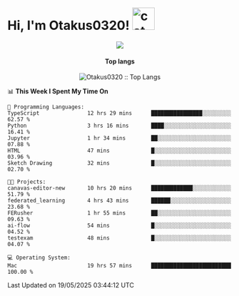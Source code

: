 <h1> Hi, I'm Otakus0320! <img src="https://media.giphy.com/media/mGcNjsfWAjY5AEZNw6/giphy.gif" width="50" alt="cat"></h1>

<p align="center"><a href="https://wakatime.com/@044d69d0-1253-4f60-96b6-5d19a0f9dde5"><img src="https://wakatime.com/badge/user/044d69d0-1253-4f60-96b6-5d19a0f9dde5.svg" /></a></p>

<h4 align="center">Top langs</h4>

<p align="center"><img src="https://github-readme-stats.vercel.app/api/top-langs/?username=Otakus0320&langs_count=10&theme=tokyonight&layout=compact&timestamp={{random_number}}" alt="Otakus0320 :: Top Langs" /></p>

<!--START_SECTION:waka-->
📊 **This Week I Spent My Time On** 

```text
💬 Programming Languages: 
TypeScript               12 hrs 29 mins      ████████████████░░░░░░░░░   62.57 % 
Python                   3 hrs 16 mins       ████░░░░░░░░░░░░░░░░░░░░░   16.41 % 
Jupyter                  1 hr 34 mins        ██░░░░░░░░░░░░░░░░░░░░░░░   07.88 % 
HTML                     47 mins             █░░░░░░░░░░░░░░░░░░░░░░░░   03.96 % 
Sketch Drawing           32 mins             █░░░░░░░░░░░░░░░░░░░░░░░░   02.70 % 

🐱‍💻 Projects: 
canavas-editor-new       10 hrs 20 mins      █████████████░░░░░░░░░░░░   51.79 % 
federated_learning       4 hrs 43 mins       ██████░░░░░░░░░░░░░░░░░░░   23.68 % 
FERusher                 1 hr 55 mins        ██░░░░░░░░░░░░░░░░░░░░░░░   09.63 % 
ai-flow                  54 mins             █░░░░░░░░░░░░░░░░░░░░░░░░   04.52 % 
testexam                 48 mins             █░░░░░░░░░░░░░░░░░░░░░░░░   04.07 % 

💻 Operating System: 
Mac                      19 hrs 57 mins      █████████████████████████   100.00 % 
```


 Last Updated on 19/05/2025 03:44:12 UTC
<!--END_SECTION:waka-->
